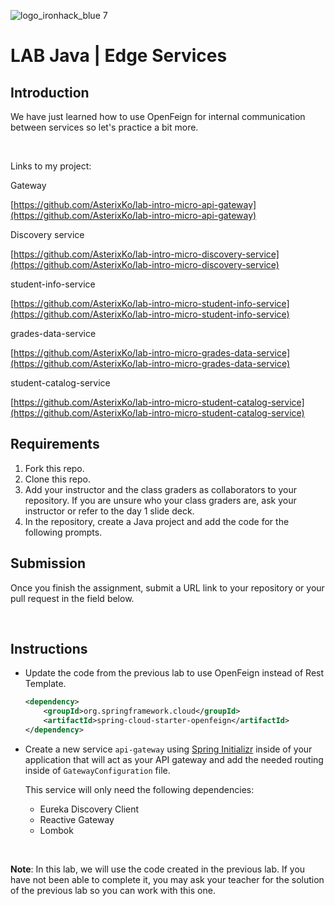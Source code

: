 ![logo_ironhack_blue 7](https://user-images.githubusercontent.com/23629340/40541063-a07a0a8a-601a-11e8-91b5-2f13e4e6b441.png)

# LAB Java | Edge Services

## Introduction

We have just learned how to use OpenFeign for internal communication between services so let's practice a bit more.

<br>

Links to my project:

Gateway

[https://github.com/AsterixKo/lab-intro-micro-api-gateway](https://github.com/AsterixKo/lab-intro-micro-api-gateway)

Discovery service

[https://github.com/AsterixKo/lab-intro-micro-discovery-service](https://github.com/AsterixKo/lab-intro-micro-discovery-service)

student-info-service

[https://github.com/AsterixKo/lab-intro-micro-student-info-service](https://github.com/AsterixKo/lab-intro-micro-student-info-service)

grades-data-service

[https://github.com/AsterixKo/lab-intro-micro-grades-data-service](https://github.com/AsterixKo/lab-intro-micro-grades-data-service)

student-catalog-service

[https://github.com/AsterixKo/lab-intro-micro-student-catalog-service](https://github.com/AsterixKo/lab-intro-micro-student-catalog-service)


## Requirements

1. Fork this repo.
2. Clone this repo.
3. Add your instructor and the class graders as collaborators to your repository. If you are unsure who your class graders are, ask your instructor or refer to the day 1 slide deck.
4. In the repository, create a Java project and add the code for the following prompts.

## Submission

Once you finish the assignment, submit a URL link to your repository or your pull request in the field below.

<br>

## Instructions

- Update the code from the previous lab to use OpenFeign instead of Rest Template.

    ```xml
    <dependency>
        <groupId>org.springframework.cloud</groupId>
        <artifactId>spring-cloud-starter-openfeign</artifactId>
    </dependency>
    ```

- Create a new service `api-gateway` using [Spring Initializr](https://start.spring.io/) inside of your application that will act as your API gateway and add the needed routing inside of `GatewayConfiguration` file.

  This service will only need the following dependencies:

    - Eureka Discovery Client
    - Reactive Gateway
    - Lombok

<br>

**Note**: In this lab, we will use the code created in the previous lab. If you have not been able to complete it, you may ask your teacher for the solution of the previous lab so you can work with this one.
